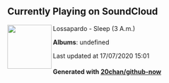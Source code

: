 ## Currently Playing on SoundCloud

[<img align="left" width="100" src="https://i1.sndcdn.com/artworks-000358353909-h4t77a-t120x120.jpg">](https://soundcloud.com/lossapardo/sleep-3-am-1)

Lossapardo - Sleep (3 A.m.)

**Albums**: undefined

Last updated at 17/07/2020 15:01

#### Generated with [20chan/github-now](https://github.com/20chan/github-now)


<!--
**20chan/20chan** is a ✨ _special_ ✨ repository because its `README.md` (this file) appears on your GitHub profile.

Here are some ideas to get you started:

- 🔭 I’m currently working on ...
- 🌱 I’m currently learning ...
- 👯 I’m looking to collaborate on ...
- 🤔 I’m looking for help with ...
- 💬 Ask me about ...
- 📫 How to reach me: ...
- 😄 Pronouns: ...
- ⚡ Fun fact: ...
-->
